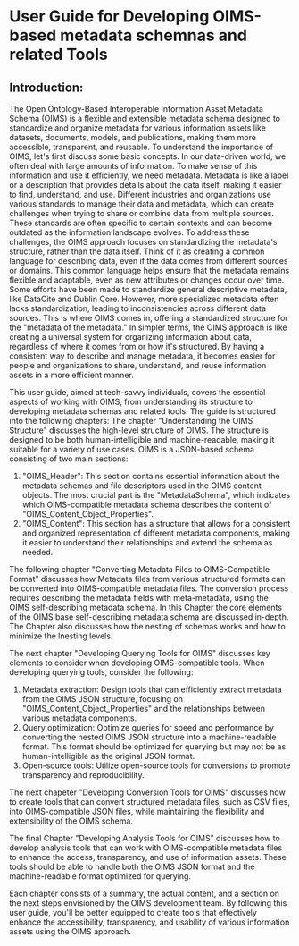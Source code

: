 # User Guide for Developing OIMS-based metadata schemnas and related Tools 

## Introduction:
The Open Ontology-Based Interoperable Information Asset Metadata Schema (OIMS) is a flexible and extensible metadata schema designed to standardize and organize metadata for various information assets like datasets, documents, models, and publications, making them more accessible, transparent, and reusable. To understand the importance of OIMS, let's first discuss some basic concepts.
In our data-driven world, we often deal with large amounts of information. To make sense of this information and use it efficiently, we need metadata. Metadata is like a label or a description that provides details about the data itself, making it easier to find, understand, and use.
Different industries and organizations use various standards to manage their data and metadata, which can create challenges when trying to share or combine data from multiple sources. These standards are often specific to certain contexts and can become outdated as the information landscape evolves.
To address these challenges, the OIMS approach focuses on standardizing the metadata's structure, rather than the data itself. Think of it as creating a common language for describing data, even if the data comes from different sources or domains. This common language helps ensure that the metadata remains flexible and adaptable, even as new attributes or changes occur over time.
Some efforts have been made to standardize general descriptive metadata, like DataCite and Dublin Core. However, more specialized metadata often lacks standardization, leading to inconsistencies across different data sources. This is where OIMS comes in, offering a standardized structure for the "metadata of the metadata."
In simpler terms, the OIMS approach is like creating a universal system for organizing information about data, regardless of where it comes from or how it's structured. By having a consistent way to describe and manage metadata, it becomes easier for people and organizations to share, understand, and reuse information assets in a more efficient manner.

This user guide, aimed at tech-savvy individuals, covers the essential aspects of working with OIMS, from understanding its structure to developing metadata schemas and related tools. The guide is structured into the following chapters: The chapter "Understanding the OIMS Structure" discusses the high-level structure of OIMS. The structure is designed to be both human-intelligible and machine-readable, making it suitable for a variety of use cases. OIMS is a JSON-based schema consisting of two main sections:

1. "OIMS_Header": This section contains essential information about the metadata schemas and file descriptors used in the OIMS content objects. The most crucial part is the "MetadataSchema", which indicates which OIMS-compatible metadata schema describes the content of "OIMS_Content_Object_Properties".
2. "OIMS_Content": This section has a structure that allows for a consistent and organized representation of different metadata components, making it easier to understand their relationships and extend the schema as needed.

The following chapter "Converting Metadata Files to OIMS-Compatible Format" discusses how Metadata files from various structured formats can be converted into OIMS-compatible metadata files. The conversion process requires describing the metadata fields with meta-metadata, using the OIMS self-describing metadata schema. In this Chapter the core elements of the OIMS base self-describing metadata schema are discussed in-depth. The Chapter also discusses how the nesting of schemas works and how to minimize the lnesting levels.

The next chapter "Developing Querying Tools for OIMS" discusses key elements to consider when developing OIMS-compatible tools. When developing querying tools, consider the following:

1. Metadata extraction: Design tools that can efficiently extract metadata from the OIMS JSON structure, focusing on "OIMS_Content_Object_Properties" and the relationships between various metadata components.
2. Query optimization: Optimize queries for speed and performance by converting the nested OIMS JSON structure into a machine-readable format. This format should be optimized for querying but may not be as human-intelligible as the original JSON format.
3. Open-source tools: Utilize open-source tools for conversions to promote transparency and reproducibility.

The next chapeter "Developing Conversion Tools for OIMS" discusses how to create tools that can convert structured metadata files, such as CSV files, into OIMS-compatible JSON files, while maintaining the flexibility and extensibility of the OIMS schema.

The final Chapter "Developing Analysis Tools for OIMS" discusses how to develop analysis tools that can work with OIMS-compatible metadata files to enhance the access, transparency, and use of information assets. These tools should be able to handle both the OIMS JSON format and the machine-readable format optimized for querying.

Each chapter consists of a summary, the actual content, and a section on the next steps envisioned by the OIMS development team. By following this user guide, you'll be better equipped to create tools that effectively enhance the accessibility, transparency, and usability of various information assets using the OIMS approach.
